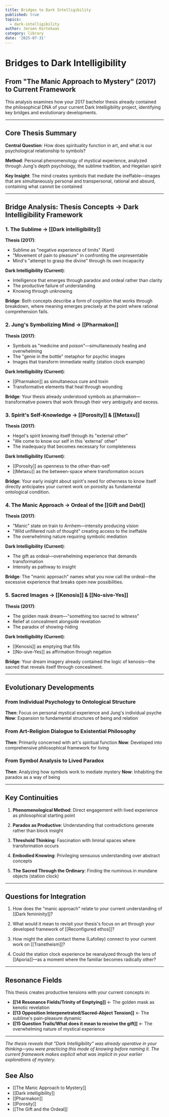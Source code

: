 ```yaml
---
title: Bridges to Dark Intelligibility
published: true
topics:
  - dark-intelligibility
author: Jeroen Kortekaas
category: library
date: '2025-07-31'
---
```

# Bridges to Dark Intelligibility
## From "The Manic Approach to Mystery" (2017) to Current Framework

This analysis examines how your 2017 bachelor thesis already contained the philosophical DNA of your current Dark Intelligibility project, identifying key bridges and evolutionary developments.

---

## Core Thesis Summary

**Central Question**: How does spirituality function in art, and what is our psychological relationship to symbols?

**Method**: Personal phenomenology of mystical experience, analyzed through Jung's depth psychology, the sublime tradition, and Hegelian spirit

**Key Insight**: The mind creates symbols that mediate the ineffable—images that are simultaneously personal and transpersonal, rational and absurd, containing what cannot be contained

---

## Bridge Analysis: Thesis Concepts → Dark Intelligibility Framework

### 1. The Sublime → [[Dark intelligibility]]

**Thesis (2017)**:
- Sublime as "negative experience of limits" (Kant)
- "Movement of pain to pleasure" in confronting the unpresentable
- Mind's "attempt to grasp the divine" through its own incapacity

**Dark Intelligibility (Current)**:
- Intelligence that emerges through paradox and ordeal rather than clarity
- The productive failure of understanding
- Knowing through unknowing

**Bridge**: Both concepts describe a form of cognition that works through breakdown, where meaning emerges precisely at the point where rational comprehension fails.

### 2. Jung's Symbolizing Mind → [[Pharmakon]]

**Thesis (2017)**:
- Symbols as "medicine and poison"—simultaneously healing and overwhelming
- The "genie in the bottle" metaphor for psychic images
- Images that transform immediate reality (station clock example)

**Dark Intelligibility (Current)**:
- [[Pharmakon]] as simultaneous cure and toxin
- Transformative elements that heal through wounding

**Bridge**: Your thesis already understood symbols as pharmakon—transformative powers that work through their very ambiguity and excess.

### 3. Spirit's Self-Knowledge → [[Porosity]] & [[Metaxu]]

**Thesis (2017)**:
- Hegel's spirit knowing itself through its "external other"
- "We come to know our self in this 'external' other"
- The inadequacy that becomes necessary for completeness

**Dark Intelligibility (Current)**:
- [[Porosity]] as openness to the other-than-self
- [[Metaxu]] as the between-space where transformation occurs

**Bridge**: Your early insight about spirit's need for otherness to know itself directly anticipates your current work on porosity as fundamental ontological condition.

### 4. The Manic Approach → Ordeal of the [[Gift and Debt]]

**Thesis (2017)**:
- "Manic" state on train to Arnhem—intensity producing vision
- "Wild unfiltered rush of thought" creating access to the ineffable
- The overwhelming nature requiring symbolic mediation

**Dark Intelligibility (Current)**:
- The gift as ordeal—overwhelming experience that demands transformation
- Intensity as pathway to insight

**Bridge**: The "manic approach" names what you now call the ordeal—the excessive experience that breaks open new possibilities.

### 5. Sacred Images → [[Kenosis]] & [[No-sive-Yes]]

**Thesis (2017)**:
- The golden mask dream—"something too sacred to witness"
- Relief at concealment alongside revelation
- The paradox of showing-hiding

**Dark Intelligibility (Current)**:
- [[Kenosis]] as emptying that fills
- [[No-sive-Yes]] as affirmation through negation

**Bridge**: Your dream imagery already contained the logic of kenosis—the sacred that reveals itself through concealment.

---

## Evolutionary Developments

### From Individual Psychology to Ontological Structure

**Then**: Focus on personal mystical experience and Jung's individual psyche
**Now**: Expansion to fundamental structures of being and relation

### From Art-Religion Dialogue to Existential Philosophy

**Then**: Primarily concerned with art's spiritual function
**Now**: Developed into comprehensive philosophical framework for living

### From Symbol Analysis to Lived Paradox

**Then**: Analyzing how symbols work to mediate mystery
**Now**: Inhabiting the paradox as a way of being

---

## Key Continuities

1. **Phenomenological Method**: Direct engagement with lived experience as philosophical starting point

2. **Paradox as Productive**: Understanding that contradictions generate rather than block insight

3. **Threshold Thinking**: Fascination with liminal spaces where transformation occurs

4. **Embodied Knowing**: Privileging sensuous understanding over abstract concepts

5. **The Sacred Through the Ordinary**: Finding the numinous in mundane objects (station clock)

---

## Questions for Integration

1. How does the "manic approach" relate to your current understanding of [[Dark femininity]]?

2. What would it mean to revisit your thesis's focus on art through your developed framework of [[Reconfigured ethos]]?

3. How might the alien contact theme (Lafolley) connect to your current work on [[Transtheism]]?

4. Could the station clock experience be reanalyzed through the lens of [[Aporia]]—as a moment where the familiar becomes radically other?

---

## Resonance Fields

This thesis creates productive tensions with your current concepts in:

- **[[14 Resonance Fields/Trinity of Emptying]]** ← The golden mask as kenotic revelation
- **[[13 Opposition Interpenetrated/Sacred-Abject Tension]]** ← The sublime's pain-pleasure dynamic  
- **[[15 Question Trails/What does it mean to receive the gift]]** ← The overwhelming nature of mystical experience

---

*The thesis reveals that "Dark Intelligibility" was already operative in your thinking—you were practicing this mode of knowing before naming it. The current framework makes explicit what was implicit in your earlier explorations of mystery.*

## See Also

- [[The Manic Approach to Mystery]]
- [[Dark intelligibility]]
- [[Pharmakon]]
- [[Porosity]]
- [[The Gift and the Ordeal]]
